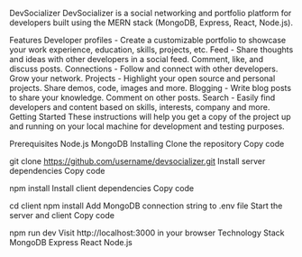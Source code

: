 DevSocializer
DevSocializer is a social networking and portfolio platform for developers built using the MERN stack (MongoDB, Express, React, Node.js).

Features
Developer profiles - Create a customizable portfolio to showcase your work experience, education, skills, projects, etc.
Feed - Share thoughts and ideas with other developers in a social feed. Comment, like, and discuss posts.
Connections - Follow and connect with other developers. Grow your network.
Projects - Highlight your open source and personal projects. Share demos, code, images and more.
Blogging - Write blog posts to share your knowledge. Comment on other posts.
Search - Easily find developers and content based on skills, interests, company and more.
Getting Started
These instructions will help you get a copy of the project up and running on your local machine for development and testing purposes.

Prerequisites
Node.js
MongoDB
Installing
Clone the repository
Copy code

git clone https://github.com/username/devsocializer.git
Install server dependencies
Copy code

npm install
Install client dependencies
Copy code

cd client
npm install
Add MongoDB connection string to .env file
Start the server and client
Copy code

npm run dev
Visit http://localhost:3000 in your browser
Technology Stack
MongoDB
Express
React
Node.js
